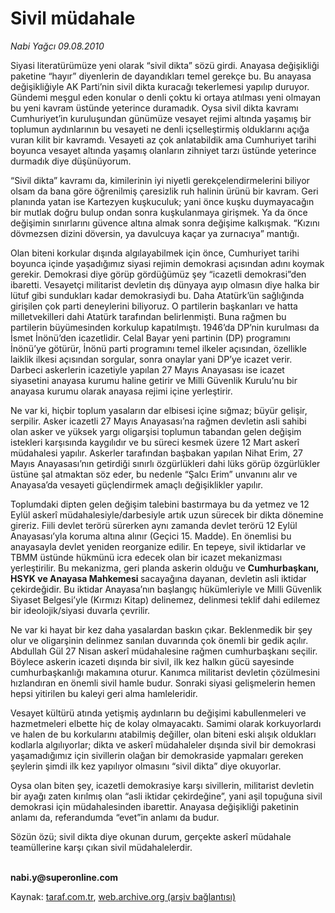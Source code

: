 # Sivil müdahale

*Nabi Yağcı 09.08.2010*

<div class="yazi"><p>Siyasi literatürümüze yeni olarak “sivil dikta” sözü girdi. Anayasa değişikliği paketine “hayır” diyenlerin de dayandıkları temel gerekçe bu. Bu anayasa değişikliğiyle AK Parti’nin sivil dikta kuracağı tekerlemesi yapılıp duruyor. Gündemi meşgul eden konular o denli çoktu ki ortaya atılması yeni olmayan bu yeni kavram üstünde yeterince duramadık. Oysa sivil dikta kavramı Cumhuriyet’in kuruluşundan günümüze vesayet rejimi altında yaşamış bir toplumun aydınlarının bu vesayeti ne denli içselleştirmiş olduklarını açığa vuran kilit bir kavramdı. Vesayeti az çok anlatabildik ama Cumhuriyet tarihi boyunca vesayet altında yaşamış olanların zihniyet tarzı üstünde yeterince durmadık diye düşünüyorum. </p>
<p>“Sivil dikta” kavramı da, kimilerinin iyi niyetli gerekçelendirmelerini biliyor olsam da bana göre öğrenilmiş çaresizlik ruh halinin ürünü bir kavram. Geri planında yatan ise Kartezyen kuşkuculuk; yani önce kuşku duymayacağın bir mutlak doğru bulup ondan sonra kuşkulanmaya girişmek. Ya da önce değişimin sınırlarını güvence altına almak sonra değişime kalkışmak. “Kızını dövmezsen dizini döversin, ya davulcuya kaçar ya zurnacıya” mantığı.</p>
<p>Olan biteni korkular dışında algılayabilmek için önce, Cumhuriyet tarihi boyunca içinde yaşadığımız siyasi rejimin demokrasi açısından adını koymak gerekir. Demokrasi diye görüp gördüğümüz şey “icazetli demokrasi”den ibaretti. Vesayetçi militarist devletin dış dünyaya ayıp olmasın diye halka bir lütuf gibi sundukları kadar demokrasiydi bu. Daha Atatürk’ün sağlığında girişilen çok parti deneylerini biliyoruz. O partilerin başkanları ve hatta milletvekilleri dahi Atatürk tarafından belirlenmişti. Buna rağmen bu partilerin büyümesinden korkulup kapatılmıştı. 1946’da DP’nin kurulması da İsmet İnönü’den icazetlidir. Celal Bayar yeni partinin (DP) programını İnönü’ye götürür, İnönü parti programını temel ilkeler açısından, özellikle laiklik ilkesi açısından sorgular, sonra onaylar yani DP’ye icazet verir. Darbeci askerlerin icazetiyle yapılan 27 Mayıs Anayasası ise icazet siyasetini anayasa kurumu haline getirir ve Milli Güvenlik Kurulu’nu bir anayasa kurumu olarak anayasa rejimi içine yerleştirir. </p>
<p>Ne var ki, hiçbir toplum yasaların dar elbisesi içine sığmaz; büyür gelişir, serpilir. Asker icazetli 27 Mayıs Anayasası’na rağmen devletin asli sahibi olan asker ve yüksek yargı oligarşisi toplumun tabandan gelen değişim istekleri karşısında kaygılıdır ve bu süreci kesmek üzere 12 Mart askerî müdahalesi yapılır. Askerler tarafından başbakan yapılan Nihat Erim, 27 Mayıs Anayasası’nın getirdiği sınırlı özgürlükleri dahi lüks görüp özgürlükler üstüne şal atmaktan söz eder, bu nedenle “Şalcı Erim” unvanını alır ve Anayasa’da vesayeti güçlendirmek amaçlı değişiklikler yapılır. </p>
<p>Toplumdaki dipten gelen değişim talebini bastırmaya bu da yetmez ve 12 Eylül askerî müdahalesiyle/darbesiyle artık uzun sürecek bir dikta dönemine gireriz. Fiili devlet terörü sürerken aynı zamanda devlet terörü 12 Eylül Anayasası’yla koruma altına alınır (Geçici 15. Madde). En önemlisi bu anayasayla devlet yeniden reorganize edilir. En tepeye, sivil iktidarlar ve TBMM üstünde hükmünü icra edecek olan bir icazet mekanizması yerleştirilir. Bu mekanizma, geri planda askerin olduğu ve <b>Cumhurbaşkanı, HSYK ve Anayasa Mahkemesi </b>sacayağına dayanan, devletin asli iktidar çekirdeğidir. Bu iktidar Anayasa’nın başlangıç hükümleriyle ve Milli Güvenlik Siyaset Belgesi’yle (Kırmızı Kitap) delinemez, delinmesi teklif dahi edilemez bir ideolojik/siyasi duvarla çevrilir. </p>
<p>Ne var ki hayat bir kez daha yasalardan baskın çıkar. Beklenmedik bir şey olur ve oligarşinin delinmez sanılan duvarında çok önemli bir gedik açılır. Abdullah Gül 27 Nisan askerî müdahalesine rağmen cumhurbaşkanı seçilir. Böylece askerin icazeti dışında bir sivil, ilk kez halkın gücü sayesinde cumhurbaşkanlığı makamına oturur. Kanımca militarist devletin çözülmesini hızlandıran en önemli sivil hamle budur. Sonraki siyasi gelişmelerin hemen hepsi yitirilen bu kaleyi geri alma hamleleridir. </p>
<p>Vesayet kültürü atında yetişmiş aydınların bu değişimi kabullenmeleri ve hazmetmeleri elbette hiç de kolay olmayacaktı. Samimi olarak korkuyorlardı ve halen de bu korkularını atabilmiş değiller, olan biteni eski alışık oldukları kodlarla algılıyorlar; dikta ve askerî müdahaleler dışında sivil bir demokrasi yaşamadığımız için sivillerin olağan bir demokraside yapmaları gereken şeylerin şimdi ilk kez yapılıyor olmasını “sivil dikta” diye okuyorlar.</p>
<p>Oysa olan biten şey, icazetli demokrasiye karşı sivillerin, militarist devletin bir ayağı zaten kırılmış olan “asli iktidar çekirdeğine”, yani aşil topuğuna sivil demokrasi için müdahalesinden ibarettir. Anayasa değişikliği paketinin anlamı da, referandumda “evet”in anlamı da budur. </p>
<p>Sözün özü; sivil dikta diye okunan durum, gerçekte askerî müdahale teamüllerine karşı çıkan sivil müdahalelerdir. </p>
<p><b><br/>nabi.y@superonline.com</b> </p></div>

Kaynak: [taraf.com.tr](m), [web.archive.org (arşiv bağlantısı)](http://web.archive.org/web/20100817224705/http://taraf.com.tr:80/nabi-yagci/makale-sivil-mudahale.htm)
